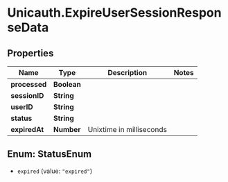# Unicauth.ExpireUserSessionResponseData

## Properties
Name | Type | Description | Notes
------------ | ------------- | ------------- | -------------
**processed** | **Boolean** |  | 
**sessionID** | **String** |  | 
**userID** | **String** |  | 
**status** | **String** |  | 
**expiredAt** | **Number** | Unixtime in milliseconds | 

<a name="StatusEnum"></a>
## Enum: StatusEnum

* `expired` (value: `"expired"`)

